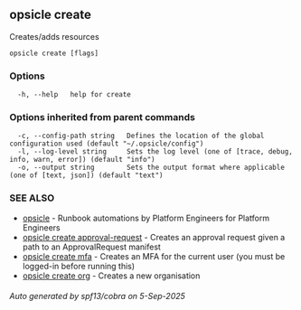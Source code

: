 ## opsicle create

Creates/adds resources

```
opsicle create [flags]
```

### Options

```
  -h, --help   help for create
```

### Options inherited from parent commands

```
  -c, --config-path string   Defines the location of the global configuration used (default "~/.opsicle/config")
  -l, --log-level string     Sets the log level (one of [trace, debug, info, warn, error]) (default "info")
  -o, --output string        Sets the output format where applicable (one of [text, json]) (default "text")
```

### SEE ALSO

* [opsicle](cli/opsicle.md)	 - Runbook automations by Platform Engineers for Platform Engineers
* [opsicle create approval-request](cli/opsicle_create_approval-request.md)	 - Creates an approval request given a path to an ApprovalRequest manifest
* [opsicle create mfa](cli/opsicle_create_mfa.md)	 - Creates an MFA for the current user (you must be logged-in before running this)
* [opsicle create org](cli/opsicle_create_org.md)	 - Creates a new organisation

###### Auto generated by spf13/cobra on 5-Sep-2025
